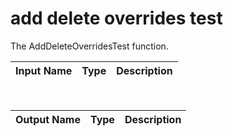 

# add delete overrides test

The AddDeleteOverridesTest function.

|Input Name|Type|Description|
|---|---|---|


<br>

|Output Name|Type|Description|
|---|---|---|

